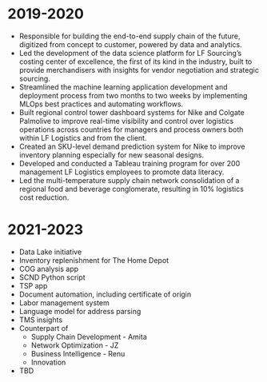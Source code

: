 # 2019-2020
* Responsible for building the end-to-end supply chain of the future, digitized from concept to customer, powered by data and analytics.
* Led the development of the data science platform for LF Sourcing’s costing center of excellence, the first of its kind in the industry, built to provide merchandisers with insights for vendor negotiation and strategic sourcing.
* Streamlined the machine learning application development and deployment process from two months to two weeks by implementing MLOps best practices and automating workflows.
* Built regional control tower dashboard systems for Nike and Colgate Palmolive to improve real-time visibility and control over logistics operations across countries for managers and process owners both within LF Logistics and from the client.
* Created an SKU-level demand prediction system for Nike to improve inventory planning especially for new seasonal designs.
* Developed and conducted a Tableau training program for over 200 management LF Logistics employees to promote data literacy.
* Led the multi-temperature supply chain network consolidation of a regional food and beverage conglomerate, resulting in 10% logistics cost reduction.
# 2021-2023
* Data Lake initiative
* Inventory replenishment for The Home Depot
* COG analysis app
* SCND Python script
* TSP app
* Document automation, including certificate of origin
* Labor management system
* Language model for address parsing
* TMS insights
* Counterpart of
  * Supply Chain Development - Amita
  * Network Optimization - JZ
  * Business Intelligence - Renu
  * Innovation
* TBD
